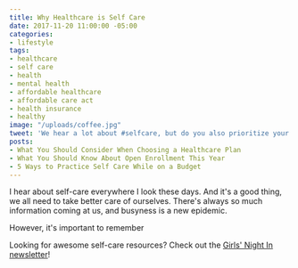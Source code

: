 ```yaml
---
title: Why Healthcare is Self Care
date: 2017-11-20 11:00:00 -05:00
categories:
- lifestyle
tags:
- healthcare
- self care
- health
- mental health
- affordable healthcare
- affordable care act
- health insurance
- healthy
image: "/uploads/coffee.jpg"
tweet: 'We hear a lot about #selfcare, but do you also prioritize your #healthcare? '
posts:
- What You Should Consider When Choosing a Healthcare Plan
- What You Should Know About Open Enrollment This Year
- 5 Ways to Practice Self Care While on a Budget
---
```


I hear about self-care everywhere I look these days. And it's a good thing, we all need to take better care of ourselves. There's always so much information coming at us, and busyness is a new epidemic. 

However, it's important to remember 

Looking for awesome self-care resources? Check out the [Girls' Night In newsletter](http://girlsnightinclub.com?ref=WFFuTlErVEg=)!